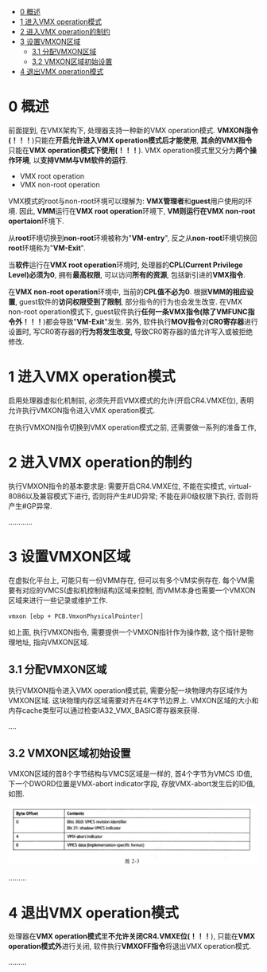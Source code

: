 
<!-- @import "[TOC]" {cmd="toc" depthFrom=1 depthTo=6 orderedList=false} -->

<!-- code_chunk_output -->

- [0 概述](#0-概述)
- [1 进入VMX operation模式](#1-进入vmx-operation模式)
- [2 进入VMX operation的制约](#2-进入vmx-operation的制约)
- [3 设置VMXON区域](#3-设置vmxon区域)
  - [3.1 分配VMXON区域](#31-分配vmxon区域)
  - [3.2 VMXON区域初始设置](#32-vmxon区域初始设置)
- [4 退出VMX operation模式](#4-退出vmx-operation模式)

<!-- /code_chunk_output -->

# 0 概述

前面提到, 在VMX架构下, 处理器支持一种新的VMX operation模式. **VMXON指令(！！！**)只能在**开启允许进入VMX operation模式后才能使用**, **其余的VMX指令**只能在**VMX operation模式下使用(！！！**). VMX operation模式里又分为**两个操作环境**, 以**支持VMM与VM软件的运行**.

- VMX root operation
- VMX non\-root operation

VMX模式的root与non\-root环境可以理解为: **VMX管理者**和**guest**用户使用的环境. 因此, **VMM**运行在**VMX root operation**环境下, **VM则运行在VMX non\-root opertaion**环境下.

从**root**环境切换到**non\-root**环境被称为"**VM\-entry**", 反之从**non\-root**环境切换回**root**环境称为"**VM\-Exit**". 

当**软件**运行在**VMX root operation**环境时, 处理器的**CPL(Current Privilege Level)必须为0**, 拥有**最高权限**, 可以访问**所有的资源**, 包括新引进的**VMX指令**.

在**VMX non\-root operation**环境中, 当前的**CPL值不必为0**. 根据**VMM的相应设置**, guest软件的**访问权限受到了限制**, 部分指令的行为也会发生改变. 在VMX non\-root operation模式下, guest软件执行**任何一条VMX指令(除了VMFUNC指令外！！！**)都会导致"**VM\-Exit**"发生. 另外, 软件执行**MOV指令**对**CR0寄存器**进行设置时, 写CR0寄存器的**行为将发生改变**, 导致CR0寄存器的值允许写入或被拒绝修改.

# 1 进入VMX operation模式

启用处理器虚拟化机制前, 必须先开启VMX模式的允许(开启CR4.VMXE位), 表明允许执行VMXON指令进入VMX operation模式.

在执行VMXON指令切换到VMX operation模式之前, 还需要做一系列的准备工作, 
# 2 进入VMX operation的制约

执行VMXON指令的基本要求是: 需要开启CR4.VMXE位, 不能在实模式, virtual\-8086以及兼容模式下进行, 否则将产生\#UD异常; 不能在非0级权限下执行, 否则将产生\#GP异常.

............

# 3 设置VMXON区域

在虚拟化平台上, 可能只有一份VMM存在, 但可以有多个VM实例存在. 每个VM需要有对应的VMCS(虚拟机控制结构)区域来控制, 而VMM本身也需要一个VMXON区域来进行一些记录或维护工作.

```assembly
vmxon [ebp + PCB.VmxonPhysicalPointer]
```

如上面, 执行VMXON指令, 需要提供一个VMXON指针作为操作数, 这个指针是物理地址, 指向VMXON区域.

## 3.1 分配VMXON区域

执行VMXON指令进入VMX operation模式前, 需要分配一块物理内存区域作为VMXON区域. 这块物理内存区域需要对齐在4K字节边界上. VMXON区域的大小和内存cache类型可以通过检查IA32\_VMX\_BASIC寄存器来获得.

....

## 3.2 VMXON区域初始设置

VMXON区域的首8个字节结构与VMCS区域是一样的, 首4个字节为VMCS ID值, 下一个DWORD位置是VMX\-abort indicator字段, 存放VMX\-abort发生后的ID值, 如图.

![config](./images/3.png)

.........

# 4 退出VMX operation模式

处理器在**VMX operation模式**里**不允许关闭CR4.VMXE位(！！！**), 只能在**VMX operation模式外**进行关闭, 软件执行**VMXOFF指令**将退出VMX operation模式.

.........
